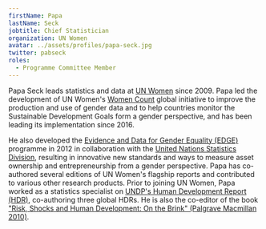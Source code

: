 ```yaml
---
firstName: Papa
lastName: Seck
jobtitle: Chief Statistician
organization: UN Women
avatar: ../assets/profiles/papa-seck.jpg
twitter: pabseck
roles:
  - Programme Committee Member
---
```


Papa Seck leads statistics and data at [UN Women](https://www.unwomen.org/en) since 2009. Papa led the development of UN Women's [Women Count](https://data.unwomen.org/women-count) global initiative to improve the production and use of gender data and to help countries monitor the Sustainable Development Goals form a gender perspective, and has been leading its implementation since 2016.

He also developed the [Evidence and Data for Gender Equality (EDGE)](https://unstats.un.org/edge/) programme in 2012 in collaboration with the [United Nations Statistics Division](https://unstats.un.org/), resulting in innovative new standards and ways to measure asset ownership and entrepreneurship from a gender perspective. Papa has co-authored several editions of UN Women's flagship reports and contributed to various other research products. Prior to joining UN Women, Papa worked as a statistics specialist on [UNDP's Human Development Report (HDR)](http://www.hdr.undp.org/), co-authoring three global HDRs. He is also the co-editor of the book ["Risk, Shocks and Human Development: On the Brink" (Palgrave Macmillan 2010)](https://www.palgrave.com/us/book/9780230223905).
